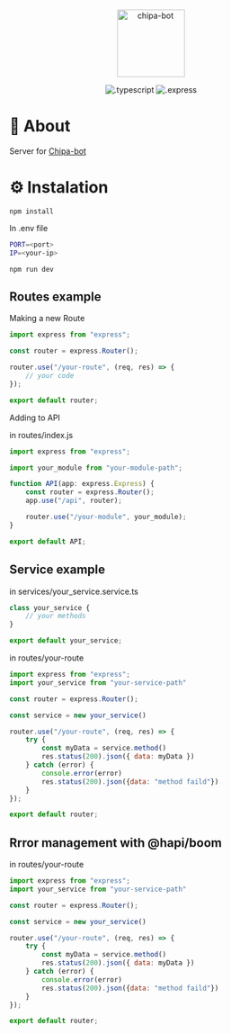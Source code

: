 <div align="center">
    <br />
    <p>
        <a>
            <img src="https://i.imgur.com/0KvOXjK.png" width="120" alt="chipa-bot" />
        </a>
    </p>
    <p>
        <img src="https://img.shields.io/badge/TypeScript-007ACC?style=for-the-badge&logo=TypeScript&logoColor=white" alt=".typescript" />
        <img src="https://img.shields.io/badge/Express-4caf50?style=for-the-badge&logo=Express&logoColor=black" alt=".express" />
    </p>
</div>

# 📕 About

Server for [Chipa-bot](https://github.com/TaCoDevs/chipa-bot)

# ⚙️ Instalation

```sh-session
npm install
```
In .env file

```bash
PORT=<port>
IP=<your-ip>
```

```sh-session
npm run dev
```

## Routes example

Making a new Route

```js
import express from "express";

const router = express.Router();

router.use("/your-route", (req, res) => {
    // your code
});

export default router;
```

Adding to API

in routes/index.js

```js
import express from "express";

import your_module from "your-module-path";

function API(app: express.Express) {
    const router = express.Router();
    app.use("/api", router);

    router.use("/your-module", your_module);
}

export default API;
```
## Service example

in services/your_service.service.ts

```js
class your_service {
    // your methods
}

export default your_service;
```

in routes/your-route

```js
import express from "express";
import your_service from "your-service-path"

const router = express.Router();

const service = new your_service()

router.use("/your-route", (req, res) => {
    try {
        const myData = service.method()
        res.status(200).json({ data: myData })
    } catch (error) {
        console.error(error)
        res.status(200).json({data: "method faild"})
    }
});

export default router;
```

## Rrror management with @hapi/boom

in routes/your-route

```js
import express from "express";
import your_service from "your-service-path"

const router = express.Router();

const service = new your_service()

router.use("/your-route", (req, res) => {
    try {
        const myData = service.method()
        res.status(200).json({ data: myData })
    } catch (error) {
        console.error(error)
        res.status(200).json({data: "method faild"})
    }
});

export default router;
```